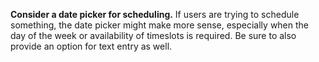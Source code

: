 **Consider a date picker for scheduling.** If users are trying to schedule something, the date picker might make more sense, especially when the day of the week or availability of timeslots is required. Be sure to also provide an option for text entry as well.